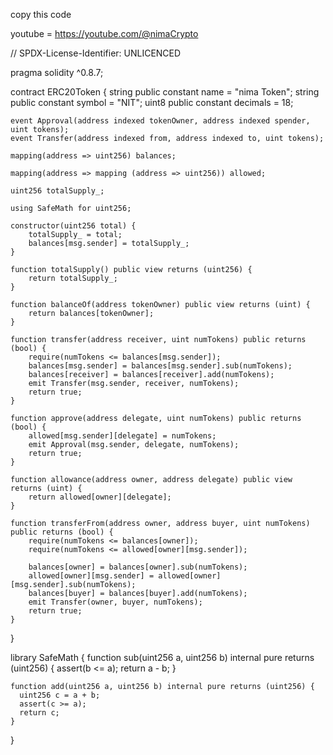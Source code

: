 copy this code 

youtube = https://youtube.com/@nimaCrypto


// SPDX-License-Identifier: UNLICENCED

pragma solidity ^0.8.7;

contract ERC20Token {
    string public constant name = "nima Token";
    string public constant symbol = "NIT";
    uint8 public constant decimals = 18;  

    event Approval(address indexed tokenOwner, address indexed spender, uint tokens);
    event Transfer(address indexed from, address indexed to, uint tokens);

    mapping(address => uint256) balances;

    mapping(address => mapping (address => uint256)) allowed;
    
    uint256 totalSupply_;

    using SafeMath for uint256;

    constructor(uint256 total) {  
	    totalSupply_ = total;
	    balances[msg.sender] = totalSupply_;
    }  

    function totalSupply() public view returns (uint256) {
	    return totalSupply_;
    }
    
    function balanceOf(address tokenOwner) public view returns (uint) {
        return balances[tokenOwner];
    }

    function transfer(address receiver, uint numTokens) public returns (bool) {
        require(numTokens <= balances[msg.sender]);
        balances[msg.sender] = balances[msg.sender].sub(numTokens);
        balances[receiver] = balances[receiver].add(numTokens);
        emit Transfer(msg.sender, receiver, numTokens);
        return true;
    }

    function approve(address delegate, uint numTokens) public returns (bool) {
        allowed[msg.sender][delegate] = numTokens;
        emit Approval(msg.sender, delegate, numTokens);
        return true;
    }

    function allowance(address owner, address delegate) public view returns (uint) {
        return allowed[owner][delegate];
    }

    function transferFrom(address owner, address buyer, uint numTokens) public returns (bool) {
        require(numTokens <= balances[owner]);    
        require(numTokens <= allowed[owner][msg.sender]);
    
        balances[owner] = balances[owner].sub(numTokens);
        allowed[owner][msg.sender] = allowed[owner][msg.sender].sub(numTokens);
        balances[buyer] = balances[buyer].add(numTokens);
        emit Transfer(owner, buyer, numTokens);
        return true;
    }
}

library SafeMath { 
    function sub(uint256 a, uint256 b) internal pure returns (uint256) {
      assert(b <= a);
      return a - b;
    }
    
    function add(uint256 a, uint256 b) internal pure returns (uint256) {
      uint256 c = a + b;
      assert(c >= a);
      return c;
    }
}
 
